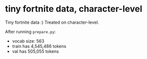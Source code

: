
# tiny fortnite data, character-level

Tiny fortnite data :) Treated on character-level.

After running `prepare.py`:

- vocab size: 563
- train has 4,545,486 tokens
- val has 505,055 tokens
